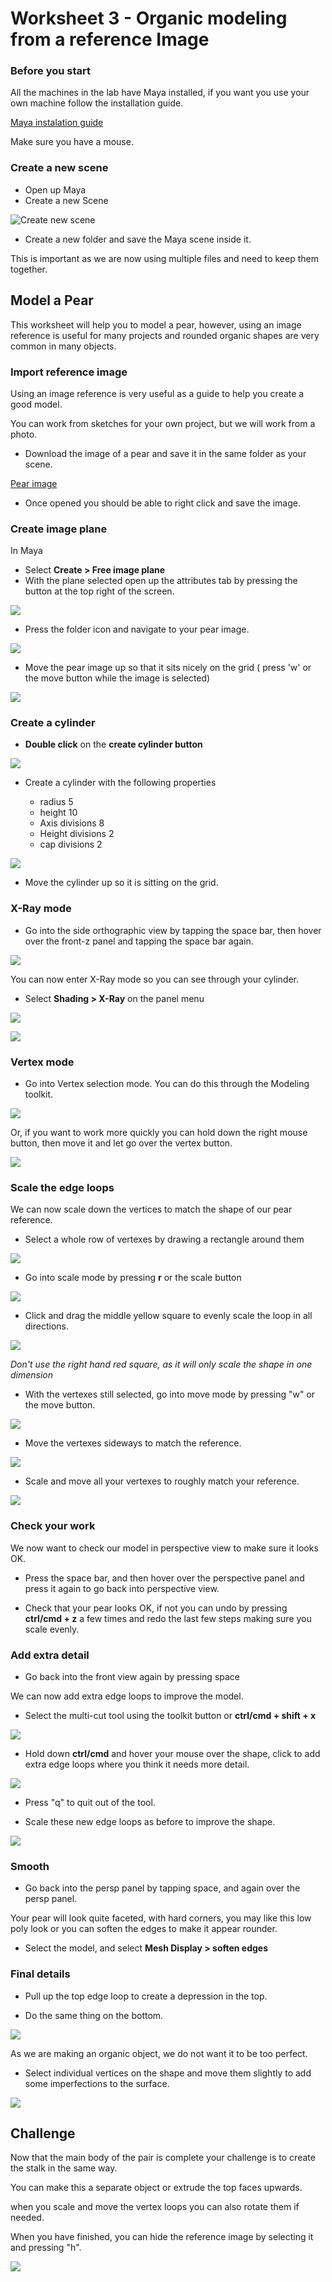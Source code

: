 # Worksheet 3 - Organic modeling from a reference Image

### Before you start

All the machines in the lab have Maya installed, if you want you use your own machine follow the installation guide.

[Maya instalation guide](https://www.uwe.ac.uk/study/it-services/software/specialist-software#autodesk_maya)

Make sure you have a mouse.

### Create a new scene

- Open up Maya
- Create a new Scene

![Create new scene](images/worksheet_1/new_scene.jpg)

- Create a new folder and save the Maya scene inside it. 

This is important as we are now using multiple files and need to keep them together.

## Model a Pear

This worksheet will help you to model a pear, however, using an image reference is useful for many projects and rounded organic shapes are very common in many objects.

### Import reference image

Using an image reference is very useful as a guide to help you create a good model.

You can work from sketches for your own project, but we will work from a photo.

- Download the image of a pear and save it in the same folder as your scene.

[Pear image](./assets_for_worksheets/pear_reference.jpg)

- Once opened you should be able to right click and save the image.

### Create image plane

In Maya

- Select **Create > Free image plane**
- With the plane selected open up the attributes tab by pressing the button at the top right of the screen.

![](images/worksheet_1/attribute_editor.jpg)

- Press the folder icon and navigate to your pear image.

![](images/worksheet_3.1/image_plane_image.png)

- Move the pear image up so that it sits nicely on the grid ( press 'w' or the move button while the image is selected)

![](images/worksheet_3.1/move_pear.png)

### Create a cylinder

- **Double click** on the **create cylinder button**

![](images/worksheet_1/create_cylinder.jpg)

- Create a cylinder with the following properties

	- radius 5
	- height 10
	- Axis divisions 8
	- Height divisions 2
	- cap divisions 2

![](images/worksheet_3.1/create_cylinder.png)

- Move the cylinder up so it is sitting on the grid.

### X-Ray mode

- Go into the side orthographic view by tapping the space bar, then hover over the front-z panel and tapping the space bar again.

![](images/worksheet_3.1/side_view.gif)

You can now enter X-Ray mode so you can see through your cylinder.

- Select **Shading > X-Ray** on the panel menu

![](images/worksheet_3.1/x-ray.png)

![](images/worksheet_3.1/xray_pear.png)

### Vertex mode

- Go into Vertex selection mode. You can do this through the Modeling toolkit.

![](images/worksheet_3.1/vertexes.png)

Or, if you want to work more quickly you can hold down the right mouse button, then move it and let go over the vertex button.

![](images/worksheet_3.1/right_click_vertexes.png)

### Scale the edge loops

We can now scale down the vertices to match the shape of our pear reference.

- Select a whole row of vertexes by drawing a rectangle around them

![](images/worksheet_3.1/select_vertecies.gif)

- Go into scale mode by pressing **r** or the scale button

![](images/worksheet_1/move_scale_rotate.jpg)

- Click and drag the middle yellow square to evenly scale the loop in all directions.

![](images/worksheet_3.1/scale_edge_loop_1.gif)

*Don't use the right hand red square, as it will only scale the shape in one dimension*

- With the vertexes still selected, go into move mode by pressing "w" or the move button.

![](images/worksheet_1/move_scale_rotate.jpg)

- Move the vertexes sideways to match the reference.

![](images/worksheet_3.1/move_edge_loop.gif)

- Scale and move all your vertexes to roughly match your reference.

![](images/worksheet_3.1/rough_match.png)

### Check your work

We now want to check our model in perspective view to make sure it looks OK.

- Press the space bar, and then hover over the perspective panel and press it again to go back into perspective view.

- Check that your pear looks OK, if not you can undo by pressing **ctrl/cmd + z** a few times and redo the last few steps making sure you scale evenly.

### Add extra detail

- Go back into the front view again by pressing space

We can now add extra edge loops to improve the model.

- Select the multi-cut tool using the toolkit button or **ctrl/cmd + shift + x**

![](images/worksheet_2/multi-cut.png)

- Hold down **ctrl/cmd** and hover your mouse over the shape, click to add extra edge loops where you think it needs more detail. 

![](images/worksheet_3.1/add_edge_loops.gif)

- Press "q" to quit out of the tool.

- Scale these new edge loops as before to improve the shape.

![](images/worksheet_3.1/improved_shape.png)

### Smooth 

- Go back into the persp panel by tapping space, and again over the persp panel.

Your pear will look quite faceted, with hard corners, you may like this low poly look or you can soften the edges to make it appear rounder.

- Select the model, and select **Mesh Display > soften edges**


### Final details

- Pull up the top edge loop to create a depression in the top.

- Do the same thing on the bottom.

![](images/worksheet_3.1/depression.png)

As we are making an organic object, we do not want it to be too perfect. 

- Select individual vertices on the shape and move them slightly to add some imperfections to the surface.

![](images/worksheet_3.1/imperfections.gif)

## Challenge

Now that the main body of the pair is complete your challenge is to create the stalk in the same way.

You can make this a separate object or extrude the top faces upwards.

when you scale and move the vertex loops you can also rotate them if needed.

When you have finished, you can hide the reference image by selecting it and pressing "h".

![](images/worksheet_3.1/finished_pear.png)



